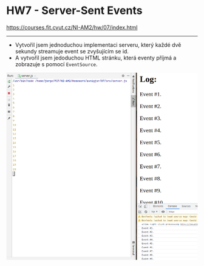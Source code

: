 # HW7 - Server-Sent Events

https://courses.fit.cvut.cz/NI-AM2/hw/07/index.html
___

* Vytvořil jsem jednoduchou implementaci serveru, který každé dvě sekundy streamuje event se zvyšujícím se id.
* A vytvořil jsem jedoduchou HTML stránku, která eventy příjmá a zobrazuje s pomocí `EventSource`.

![result](results/events.png)
